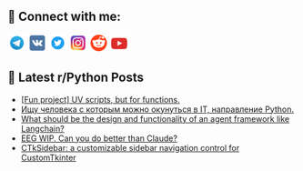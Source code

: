 ## 🔎 Connect with me:
[<img src="https://github.com/bullbesh/bullbesh/blob/main/images/Telegram.png" width="32" height="32" />](https://t.me/bullbesh)
[<img src="https://github.com/bullbesh/bullbesh/blob/main/images/VK.png" width="32" height="32" />](https://vk.com/bullbesh)
[<img src="https://github.com/bullbesh/bullbesh/blob/main/images/Twitter.png" width="32" height="32" />](https://twitter.com/bullbesh1)
[<img src="https://github.com/bullbesh/bullbesh/blob/main/images/Instagram.png" width="32" height="32" />](https://www.instagram.com/bullbesh)
[<img src="https://github.com/bullbesh/bullbesh/blob/main/images/Reddit.png" width="32" height="32" />](https://www.reddit.com/user/bullbesh)
[<img src="https://github.com/bullbesh/bullbesh/blob/main/images/YouTube.png" width="32" height="32" />](https://www.youtube.com/channel/UCtfjRs6uzgq5mfm8S06WTcg)

## 📕 Latest r/Python Posts
<!-- BLOG-POST-LIST:START -->
- [[Fun project] UV scripts, but for functions.](https://www.reddit.com/r/Python/comments/1oavf1l/fun_project_uv_scripts_but_for_functions/)
- [Ищу человека с которым можно окунуться в IT, направление Python.](https://www.reddit.com/r/Python/comments/1oav08x/ищу_человека_с_которым_можно_окунуться_в_it/)
- [What should be the design and functionality of an agent framework like Langchain?](https://www.reddit.com/r/Python/comments/1oaski5/what_should_be_the_design_and_functionality_of_an/)
- [EEG WIP. Can you do better than Claude?](https://www.reddit.com/r/Python/comments/1oarf25/eeg_wip_can_you_do_better_than_claude/)
- [CTkSidebar: a customizable sidebar navigation control for CustomTkinter](https://www.reddit.com/r/Python/comments/1oar9y1/ctksidebar_a_customizable_sidebar_navigation/)
<!-- BLOG-POST-LIST:END -->

